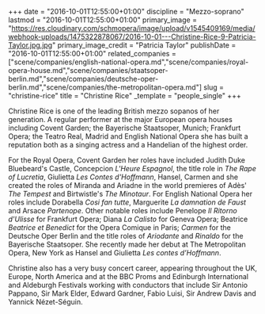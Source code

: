 +++
date = "2016-10-01T12:55:00+01:00"
discipline = "Mezzo-soprano"
lastmod = "2016-10-01T12:55:00+01:00"
primary_image = "https://res.cloudinary.com/schmopera/image/upload/v1545409169/media/webhook-uploads/1475322878067/2016-10-01---Christine-Rice-9-Patricia-Taylor.jpg.jpg"
primary_image_credit = "Patricia Taylor"
publishDate = "2016-10-01T12:55:00+01:00"
related_companies = ["scene/companies/english-national-opera.md","scene/companies/royal-opera-house.md","scene/companies/staatsoper-berlin.md","scene/companies/deutsche-oper-berlin.md","scene/companies/the-metropolitan-opera.md"]
slug = "christine-rice"
title = "Christine Rice"
_template = "people_single"
+++

Christine Rice is one of the leading British mezzo sopanos of her generation. A regular performer at the major European opera houses including Covent Garden; the Bayerische Staatsoper, Munich; Frankfurt Opera; the Teatro Real, Madrid and English National Opera she has built a reputation both as a singing actress and a Handelian of the highest order.

For the Royal Opera, Covent Garden her roles have included Judith Duke Bluebeard's Castle,  Concepcion *L'Heure Espagnol*, the title role in *The Rape of Lucretia*, Giulietta *Les Contes d'Hoffmann*, Hansel, Carmen and she created the roles of Miranda and Ariadne in the world premieres of Adès' *The Tempest* and Birtwistle's *The Minotaur*. For English National Opera her roles include Dorabella *Cosi fan tutte*, Marguerite *La damnation de Faust* and Arsace *Partenope*. Other notable roles include Penelope *Il Ritorno d'Ulisse* for Frankfurt Opera; Diana *La Calisto* for Geneva Opera; Beatrice *Beatrice et Benedict* for the Opera Comique in Paris; *Carmen* for the Deutsche Oper Berlin and the title roles of *Ariodante* and *Rinaldo* for the Bayerische Staatsoper. She recently made her debut at The Metropolitan Opera, New York as Hansel and Giulietta *Les contes d’Hoffmann*. 

Christine also has a very busy concert career, appearing throughout the UK, Europe, North America and at the BBC Proms and Edinburgh International and Aldeburgh Festivals working with conductors that include Sir Antonio Pappano, Sir Mark Elder, Edward Gardner, Fabio Luisi, Sir Andrew Davis and Yannick Nézet-Séguin.
